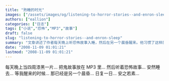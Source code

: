 ```yaml
---
title: "熟睡的时光"
images: ["/assets/images/og/listening-to-horror-stories--and-enron-sleep.png"]
authors: ["eallion"]
categories: ["日志"]
tags: ["小说","恐怖","MP3","故事"]
draft: false
slug: "listening-to-horror-stories--and-enron-sleep"
summary: "文章讲述了作者每天晚上听恐怖故事入睡，然后在另一个晨昏醒来。他习惯了这样的生活，感到安之若素。"
date: "2008-11-09 01:01:21"
lastmod: "2008-11-09 01:01:21"
---
```


每天晚上当四周漆黑一片...
把鬼故事放在 MP3 里...
然后听着恐怖故事...
安然睡去...
等我醒来的时候...
那已经是另一个晨昏...
日复一日...
安之若素...
